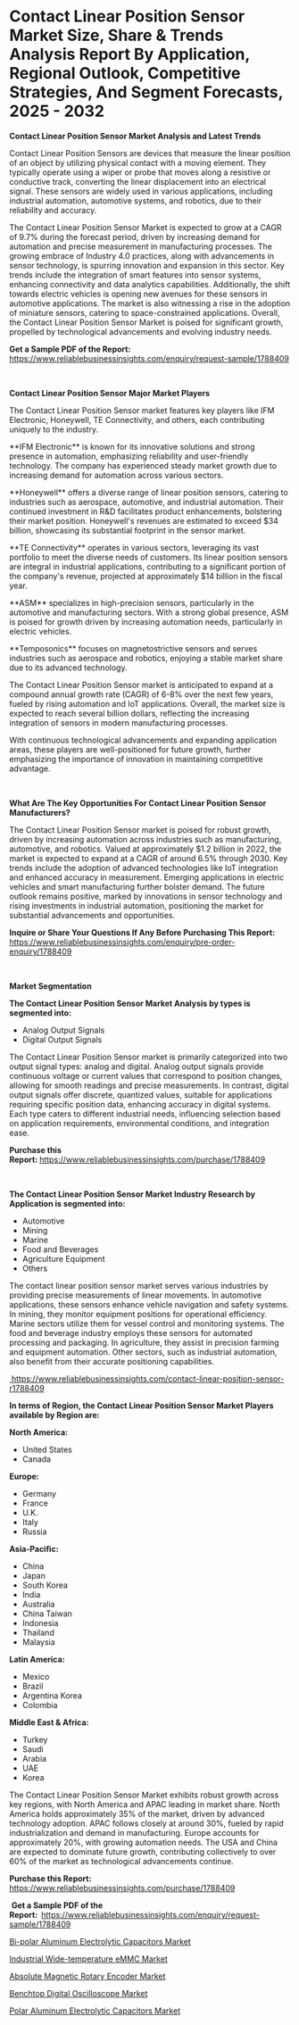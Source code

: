 <p><h1>Contact Linear Position Sensor Market Size, Share & Trends Analysis Report By Application, Regional Outlook, Competitive Strategies, And Segment Forecasts, 2025 - 2032</h1></p><p><strong>Contact Linear Position Sensor Market Analysis and Latest Trends</strong></p>
<p><p>Contact Linear Position Sensors are devices that measure the linear position of an object by utilizing physical contact with a moving element. They typically operate using a wiper or probe that moves along a resistive or conductive track, converting the linear displacement into an electrical signal. These sensors are widely used in various applications, including industrial automation, automotive systems, and robotics, due to their reliability and accuracy.</p><p>The Contact Linear Position Sensor Market is expected to grow at a CAGR of 9.7% during the forecast period, driven by increasing demand for automation and precise measurement in manufacturing processes. The growing embrace of Industry 4.0 practices, along with advancements in sensor technology, is spurring innovation and expansion in this sector. Key trends include the integration of smart features into sensor systems, enhancing connectivity and data analytics capabilities. Additionally, the shift towards electric vehicles is opening new avenues for these sensors in automotive applications. The market is also witnessing a rise in the adoption of miniature sensors, catering to space-constrained applications. Overall, the Contact Linear Position Sensor Market is poised for significant growth, propelled by technological advancements and evolving industry needs.</p></p>
<p><strong>Get a Sample PDF of the Report:&nbsp;</strong> <a href="https://www.reliablebusinessinsights.com/enquiry/request-sample/1788409?utm_campaign=97&utm_medium=2&utm_source=Github&utm_content=ia&utm_term=13022025&utm_id=contact-linear-position-sensor">https://www.reliablebusinessinsights.com/enquiry/request-sample/1788409</a></p>
<p>&nbsp;</p>
<p><strong>Contact Linear Position Sensor Major Market Players</strong></p>
<p><p>The Contact Linear Position Sensor market features key players like IFM Electronic, Honeywell, TE Connectivity, and others, each contributing uniquely to the industry. </p><p>**IFM Electronic** is known for its innovative solutions and strong presence in automation, emphasizing reliability and user-friendly technology. The company has experienced steady market growth due to increasing demand for automation across various sectors.</p><p>**Honeywell** offers a diverse range of linear position sensors, catering to industries such as aerospace, automotive, and industrial automation. Their continued investment in R&D facilitates product enhancements, bolstering their market position. Honeywell's revenues are estimated to exceed $34 billion, showcasing its substantial footprint in the sensor market.</p><p>**TE Connectivity** operates in various sectors, leveraging its vast portfolio to meet the diverse needs of customers. Its linear position sensors are integral in industrial applications, contributing to a significant portion of the company's revenue, projected at approximately $14 billion in the fiscal year.</p><p>**ASM** specializes in high-precision sensors, particularly in the automotive and manufacturing sectors. With a strong global presence, ASM is poised for growth driven by increasing automation needs, particularly in electric vehicles.</p><p>**Temposonics** focuses on magnetostrictive sensors and serves industries such as aerospace and robotics, enjoying a stable market share due to its advanced technology. </p><p>The Contact Linear Position Sensor market is anticipated to expand at a compound annual growth rate (CAGR) of 6-8% over the next few years, fueled by rising automation and IoT applications. Overall, the market size is expected to reach several billion dollars, reflecting the increasing integration of sensors in modern manufacturing processes.</p><p>With continuous technological advancements and expanding application areas, these players are well-positioned for future growth, further emphasizing the importance of innovation in maintaining competitive advantage.</p></p>
<p>&nbsp;</p>
<p><strong>What Are The Key Opportunities For Contact Linear Position Sensor Manufacturers?</strong></p>
<p><p>The Contact Linear Position Sensor market is poised for robust growth, driven by increasing automation across industries such as manufacturing, automotive, and robotics. Valued at approximately $1.2 billion in 2022, the market is expected to expand at a CAGR of around 6.5% through 2030. Key trends include the adoption of advanced technologies like IoT integration and enhanced accuracy in measurement. Emerging applications in electric vehicles and smart manufacturing further bolster demand. The future outlook remains positive, marked by innovations in sensor technology and rising investments in industrial automation, positioning the market for substantial advancements and opportunities.</p></p>
<p><strong>Inquire or Share Your Questions If Any Before Purchasing This Report:</strong> <a href="https://www.reliablebusinessinsights.com/enquiry/pre-order-enquiry/1788409?utm_campaign=97&utm_medium=2&utm_source=Github&utm_content=ia&utm_term=13022025&utm_id=contact-linear-position-sensor">https://www.reliablebusinessinsights.com/enquiry/pre-order-enquiry/1788409</a></p>
<p>&nbsp;</p>
<p><strong>Market Segmentation</strong></p>
<p><strong>The Contact Linear Position Sensor Market Analysis by types is segmented into:</strong></p>
<p><ul><li>Analog Output Signals</li><li>Digital Output Signals</li></ul></p>
<p><p>The Contact Linear Position Sensor market is primarily categorized into two output signal types: analog and digital. Analog output signals provide continuous voltage or current values that correspond to position changes, allowing for smooth readings and precise measurements. In contrast, digital output signals offer discrete, quantized values, suitable for applications requiring specific position data, enhancing accuracy in digital systems. Each type caters to different industrial needs, influencing selection based on application requirements, environmental conditions, and integration ease.</p></p>
<p><strong>Purchase this Report:&nbsp;</strong><a href="https://www.reliablebusinessinsights.com/purchase/1788409?utm_campaign=97&utm_medium=2&utm_source=Github&utm_content=ia&utm_term=13022025&utm_id=contact-linear-position-sensor">https://www.reliablebusinessinsights.com/purchase/1788409</a></p>
<p>&nbsp;</p>
<p><strong>The Contact Linear Position Sensor Market Industry Research by Application is segmented into:</strong></p>
<p><ul><li>Automotive</li><li>Mining</li><li>Marine</li><li>Food and Beverages</li><li>Agriculture Equipment</li><li>Others</li></ul></p>
<p><p>The contact linear position sensor market serves various industries by providing precise measurements of linear movements. In automotive applications, these sensors enhance vehicle navigation and safety systems. In mining, they monitor equipment positions for operational efficiency. Marine sectors utilize them for vessel control and monitoring systems. The food and beverage industry employs these sensors for automated processing and packaging. In agriculture, they assist in precision farming and equipment automation. Other sectors, such as industrial automation, also benefit from their accurate positioning capabilities.</p></p>
<p><a href="https://www.reliablebusinessinsights.com/contact-linear-position-sensor-r1788409?utm_campaign=97&utm_medium=2&utm_source=Github&utm_content=ia&utm_term=13022025&utm_id=contact-linear-position-sensor">&nbsp;https://www.reliablebusinessinsights.com/contact-linear-position-sensor-r1788409</a></p>
<p><strong>In terms of Region, the Contact Linear Position Sensor Market Players available by Region are:</strong></p>
<p>
    <p> <strong> North America: </strong>
        <ul>
            <li>United States</li>
            <li>Canada</li>
        </ul>
        </p> 
    <p> <strong> Europe: </strong>
        <ul>
            <li>Germany</li>
            <li>France</li>
            <li>U.K.</li>
            <li>Italy</li>
            <li>Russia</li>
        </ul>
        </p> 
    <p> <strong> Asia-Pacific: </strong>
        <ul>
            <li>China</li>
            <li>Japan</li>
            <li>South Korea</li>
            <li>India</li>
            <li>Australia</li>
            <li>China Taiwan</li>
            <li>Indonesia</li>
            <li>Thailand</li>
            <li>Malaysia</li>
        </ul>
        </p> 
    <p> <strong> Latin America: </strong>
        <ul>
            <li>Mexico</li>
            <li>Brazil</li>
            <li>Argentina Korea</li>
            <li>Colombia</li>
        </ul>
        </p> 
    <p> <strong> Middle East & Africa: </strong>
        <ul>
            <li>Turkey</li>
            <li>Saudi</li>
            <li>Arabia</li>
            <li>UAE</li>
            <li>Korea</li>
        </ul>
    </p>
    </p>
<p><p>The Contact Linear Position Sensor Market exhibits robust growth across key regions, with North America and APAC leading in market share. North America holds approximately 35% of the market, driven by advanced technology adoption. APAC follows closely at around 30%, fueled by rapid industrialization and demand in manufacturing. Europe accounts for approximately 20%, with growing automation needs. The USA and China are expected to dominate future growth, contributing collectively to over 60% of the market as technological advancements continue.</p></p>
<p><strong>Purchase this Report: </strong><a href="https://www.reliablebusinessinsights.com/purchase/1788409?utm_campaign=97&utm_medium=2&utm_source=Github&utm_content=ia&utm_term=13022025&utm_id=contact-linear-position-sensor">https://www.reliablebusinessinsights.com/purchase/1788409</a></p>
<p>&nbsp;<strong>Get a Sample PDF of the Report:&nbsp;&nbsp;</strong><a href="https://www.reliablebusinessinsights.com/enquiry/request-sample/1788409?utm_campaign=97&utm_medium=2&utm_source=Github&utm_content=ia&utm_term=13022025&utm_id=contact-linear-position-sensor">https://www.reliablebusinessinsights.com/enquiry/request-sample/1788409</a></p>
<p><strong></strong></p>
<p><p><a href="https://github.com/perezmichael28/Market-Research-Report-List-1/blob/main/bi-polar-aluminum-electrolytic-capacitors-market.md?utm_campaign=97&utm_medium=2&utm_source=Github&utm_content=ia&utm_term=13022025&utm_id=contact-linear-position-sensor">Bi-polar Aluminum Electrolytic Capacitors Market</a></p><p><a href="https://github.com/mupumafrhad/Market-Research-Report-List-1/blob/main/industrial-wide-temperature-emmc-market.md?utm_campaign=97&utm_medium=2&utm_source=Github&utm_content=ia&utm_term=13022025&utm_id=contact-linear-position-sensor">Industrial Wide-temperature eMMC Market</a></p><p><a href="https://github.com/kolffmaris58/Market-Research-Report-List-1/blob/main/absolute-magnetic-rotary-encoder-market.md?utm_campaign=97&utm_medium=2&utm_source=Github&utm_content=ia&utm_term=13022025&utm_id=contact-linear-position-sensor">Absolute Magnetic Rotary Encoder Market</a></p><p><a href="https://github.com/cornuznwazue/Market-Research-Report-List-1/blob/main/benchtop-digital-oscilloscope-market.md?utm_campaign=97&utm_medium=2&utm_source=Github&utm_content=ia&utm_term=13022025&utm_id=contact-linear-position-sensor">Benchtop Digital Oscilloscope Market</a></p><p><a href="https://github.com/darusesrak/Market-Research-Report-List-1/blob/main/polar-aluminum-electrolytic-capacitors-market.md?utm_campaign=97&utm_medium=2&utm_source=Github&utm_content=ia&utm_term=13022025&utm_id=contact-linear-position-sensor">Polar Aluminum Electrolytic Capacitors Market</a></p></p>